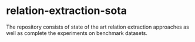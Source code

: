 # relation-extraction-sota
The repository consists of state of the art relation extraction approaches as well as complete the experiments on benchmark datasets.
